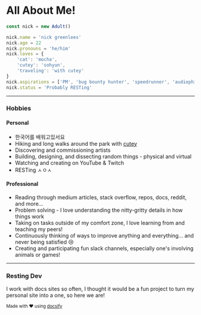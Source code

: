 # All About Me!

```javascript
const nick = new Adult()

nick.name = 'nick greenlees'
nick.age = 22
nick.pronouns = 'he/him'
nick.loves = {
	'cat': 'mocha',
	'cutey': 'sohyun',
	'traveling': 'with cutey'
}
nick.aspirations = ['PM', 'bug bounty hunter', 'speedrunner', 'audiophile'],
nick.status = 'Probably RESTing'
```

---

### Hobbies

<!-- tabs:start -->

#### **Personal**

- 한국어를 배워고있서요
- Hiking and long walks around the park with [cutey](https://sohyun.kim)
- Discovering and commissioning artists
- Building, designing, and dissecting random things - physical and virtual
- Watching and creating on YouTube & Twitch
- RESTing ㅅㅇㅅ

#### **Professional**

- Reading through medium articles, stack overflow, repos, docs, reddit, and more...
- Problem solving - I love understanding the nitty-gritty details in how things work
- Taking on tasks outside of my comfort zone, I love learning from and teaching my peers!
- Continuously thinking of ways to improve anything and everything... and never being satisfied :cry:
- Creating and participating fun slack channels, especially one's involving animals or games!

<!-- tabs:end -->

---

### Resting Dev

I work with docs sites so often, I thought it would be a fun project to turn my personal site into a one, so here we are!

<small>Made with :heart: using [docsify](https://docsify.js.org/)</small>